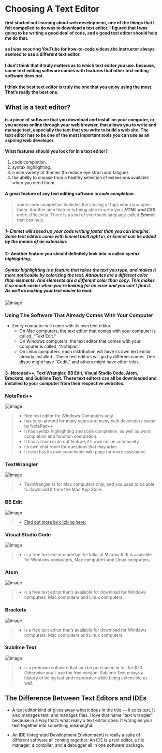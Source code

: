 # Choosing A Text Editor

#### first started out learning about web development, one of the things that I felt compelled to do was to download a text editor. I figured that I was going to be writing a good deal of code, and a good text editor should help me do that.

#### as I was scouring YouTube for how-to-code videos,the instructor always seemed to use a different text editor.

#### I don’t think that it truly matters as to which text editor you use. becouse, some text editing software comes with features that other text editing software does not.

#### I think the best text editor is truly the one that you enjoy using the most. That’s really the best one.

## What is a text editor?
#### is a piece of software that you download and install on your computer, or you access online through your web browser, that allows you to write and manage text, especially the text that you write to build a web site. The text editor has to be one of the most important tools you can use as an aspiring web developer.

#### What features should you look for in a text editor? 
1. code completion.
2. syntax highlighting.
3. a nice variety of themes (to reduce eye strain and fatigue).
4. the ability to choose from a healthy selection of extensions available when you need them. 

#### A great feature of any text editing software is ***code completion***.
> some code completion includes the closing of tags when you open them.
> Another nice feature is being able to write your ***HTML and CSS*** more efficiently. There is a kind of shorthand language called ***Emmet*** that can help. 

##### 1-  ***Emmet*** will speed up your code writing faster than you can imagine. Some text editors come with Emmet built right in, or Emmet can be added by the means of an extension.

#### 2- Another feature you should definitely look into is called ***syntax highlighting***. 
##### ***Syntax highlighting*** is a feature that takes the text you type, and makes it more noticeable by colorizing the text. Attributes are a different color than elements. And elements are a different color than copy. This makes it so much easier when you’re looking for an error and you can’t find it. As well as making your text easier to read.
![image](https://raw.githubusercontent.com/healthsparq/glimmer-sublime/master/example.png)


### Using The Software That Already Comes With Your Computer
- Every computer will come with its own text editor. 
  - On Mac computers, the text editor that comes with your computer is called, “Text Edit.” 
  - On Windows computers, the text editor that comes with your computer is called, “Notepad.”
  - On Linux computers, each distribution will have its own text editor already installed . These text editors will go by different names. One distro might have “Gedit,” and others might have other titles.


#### 3- Notepad++, Text Wrangler, BB Edit, Visual Studio Code, Atom, Brackets, and Sublime Text. These text editors can all be downloaded and installed to your computer from their respective websites.


### NotePad++
![image](https://upload.wikimedia.org/wikipedia/commons/thumb/6/69/Notepad%2B%2B_Logo.svg/800px-Notepad%2B%2B_Logo.svg.png)

> - free text editor for Windows Computers only.
> - has been around for many years and many web developers swear by NotePad++. 
> - It has syntax highlighting and code completion, as well as word completion and function completion.
> - It has a zoom in an out feature, it’s own online community.
> - its own chat room for questions that may arise.
> - It even has its own searchable wiki page for more assistance.


### TextWrangler
![image](https://upload.wikimedia.org/wikipedia/it/9/9a/AboutTextWrangler.png)

> - TextWrangler is for Mac computers only, and you used to be able to download it from the Mac App Store.

### BB Edit
![image](https://upload.wikimedia.org/wikipedia/en/8/89/BBEdit.png)

> - [Find out more by clicking here:](https://www.barebones.com/products/textwrangler/)


### Visual Studio Code

![image](https://upload.wikimedia.org/wikipedia/commons/thumb/9/9a/Visual_Studio_Code_1.35_icon.svg/800px-Visual_Studio_Code_1.35_icon.svg.png)

> - is a free text editor made by the folks at Microsoft. It is available for Windows computers, Mac computers and Linux computers.

### Atom
![image](https://upload.wikimedia.org/wikipedia/commons/thumb/e/eb/Atom_icon.svg/1920px-Atom_icon.svg.png)

> - is a free text editor that’s available for download for Windows computers, Mac computers and Linux computers.


### Brackets
![image](https://upload.wikimedia.org/wikipedia/commons/thumb/4/4c/Brackets_Icon.svg/800px-Brackets_Icon.svg.png)

> - is a free text editor that’s available for download for Windows computers, Mac computers and Linux computers.


### Sublime Text
![image](https://upload.wikimedia.org/wikipedia/en/d/d2/Sublime_Text_3_logo.png)

> - is a premium software that can be purchased in full for $70. Otherwise you’ll use the free version. Sublime Text enjoys a history of being fast and responsive while being extensible as well.



## The Difference Between Text Editors and IDEs
- A text editor kind of gives away what it does in the title — it edits text. It also manages text, and manages files. I love that name “text wrangler” because in a way that’s what really a text editor does. It wrangles your text together into something meaningful.

- An IDE (Integrated Development Environment) is really a suite of different software all coming together. An IDE is a text editor, a file manager, a compiler, and a debugger all in one software package.